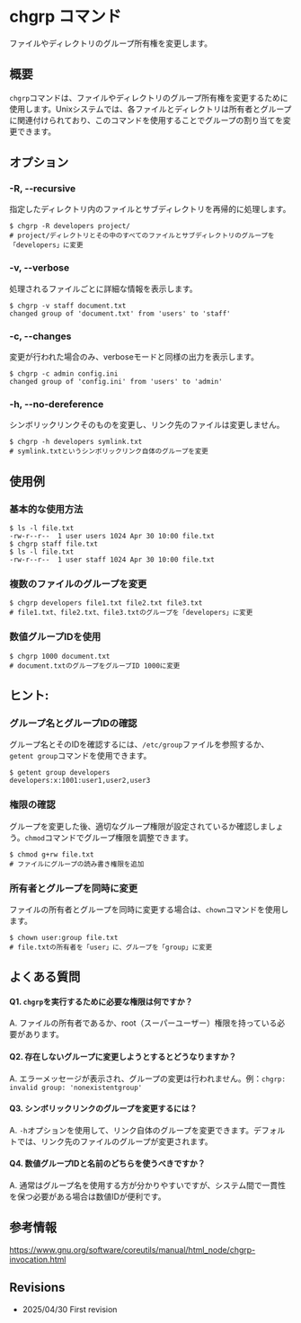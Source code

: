 # chgrp コマンド

ファイルやディレクトリのグループ所有権を変更します。

## 概要

`chgrp`コマンドは、ファイルやディレクトリのグループ所有権を変更するために使用します。Unixシステムでは、各ファイルとディレクトリは所有者とグループに関連付けられており、このコマンドを使用することでグループの割り当てを変更できます。

## オプション

### **-R, --recursive**

指定したディレクトリ内のファイルとサブディレクトリを再帰的に処理します。

```console
$ chgrp -R developers project/
# project/ディレクトリとその中のすべてのファイルとサブディレクトリのグループを「developers」に変更
```

### **-v, --verbose**

処理されるファイルごとに詳細な情報を表示します。

```console
$ chgrp -v staff document.txt
changed group of 'document.txt' from 'users' to 'staff'
```

### **-c, --changes**

変更が行われた場合のみ、verboseモードと同様の出力を表示します。

```console
$ chgrp -c admin config.ini
changed group of 'config.ini' from 'users' to 'admin'
```

### **-h, --no-dereference**

シンボリックリンクそのものを変更し、リンク先のファイルは変更しません。

```console
$ chgrp -h developers symlink.txt
# symlink.txtというシンボリックリンク自体のグループを変更
```

## 使用例

### 基本的な使用方法

```console
$ ls -l file.txt
-rw-r--r--  1 user users 1024 Apr 30 10:00 file.txt
$ chgrp staff file.txt
$ ls -l file.txt
-rw-r--r--  1 user staff 1024 Apr 30 10:00 file.txt
```

### 複数のファイルのグループを変更

```console
$ chgrp developers file1.txt file2.txt file3.txt
# file1.txt、file2.txt、file3.txtのグループを「developers」に変更
```

### 数値グループIDを使用

```console
$ chgrp 1000 document.txt
# document.txtのグループをグループID 1000に変更
```

## ヒント:

### グループ名とグループIDの確認

グループ名とそのIDを確認するには、`/etc/group`ファイルを参照するか、`getent group`コマンドを使用できます。

```console
$ getent group developers
developers:x:1001:user1,user2,user3
```

### 権限の確認

グループを変更した後、適切なグループ権限が設定されているか確認しましょう。`chmod`コマンドでグループ権限を調整できます。

```console
$ chmod g+rw file.txt
# ファイルにグループの読み書き権限を追加
```

### 所有者とグループを同時に変更

ファイルの所有者とグループを同時に変更する場合は、`chown`コマンドを使用します。

```console
$ chown user:group file.txt
# file.txtの所有者を「user」に、グループを「group」に変更
```

## よくある質問

#### Q1. `chgrp`を実行するために必要な権限は何ですか？
A. ファイルの所有者であるか、root（スーパーユーザー）権限を持っている必要があります。

#### Q2. 存在しないグループに変更しようとするとどうなりますか？
A. エラーメッセージが表示され、グループの変更は行われません。例：`chgrp: invalid group: 'nonexistentgroup'`

#### Q3. シンボリックリンクのグループを変更するには？
A. `-h`オプションを使用して、リンク自体のグループを変更できます。デフォルトでは、リンク先のファイルのグループが変更されます。

#### Q4. 数値グループIDと名前のどちらを使うべきですか？
A. 通常はグループ名を使用する方が分かりやすいですが、システム間で一貫性を保つ必要がある場合は数値IDが便利です。

## 参考情報

https://www.gnu.org/software/coreutils/manual/html_node/chgrp-invocation.html

## Revisions

- 2025/04/30 First revision